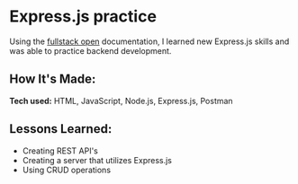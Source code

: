 # Express.js practice
Using the [fullstack open](https://fullstackopen.com/en/part3/node_js_and_express#web-and-express) documentation, I learned new Express.js skills and was able to practice backend development.

## How It's Made:

**Tech used:** HTML, JavaScript, Node.js, Express.js, Postman

## Lessons Learned:

- Creating REST API's
- Creating a server that utilizes Express.js
- Using CRUD operations

